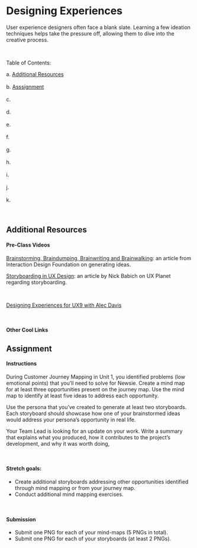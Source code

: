 # Designing Experiences

User experience designers often face a blank slate. Learning a few ideation techniques helps take the pressure off, allowing them to dive into the creative process.

<br>

Table of Contents:  

a. [Additional Resources](#Additional-Resources) <br>  
b. [Asssignment](#Assignment) <br>  
c. [](#) <br>  
d. [](#) <br>  
e. [](#) <br>  
f. [](#) <br>  
g. [](#) <br>  
h. [](#) <br>  
i. [](#) <br>  
j. [](#) <br>  
k. [](#) <br>  

<br>


## Additional Resources

#### Pre-Class Videos

[Brainstorming, Braindumping, Brainwriting and Brainwalking](https://www.interaction-design.org/literature/article/learn-how-to-use-the-best-ideation-methods-brainstorming-braindumping-brainwriting-and-brainwalking): an article from Interaction Design Foundation on generating ideas.  

[Storyboarding in UX Design](https://uxplanet.org/storyboarding-in-ux-design-b9d2e18e5fab): an article by Nick Babich on UX Planet regarding storyboarding.  

<br>

[Designing Experiences for UX9 with Alec Davis](https://youtu.be/uVCT-x_0EtU)  

<br>

#### Other Cool Links




## Assignment
 
#### Instructions

During Customer Journey Mapping in Unit 1, you identified problems (low emotional points) that you’ll need to solve for Newsie. Create a mind map for at least three opportunities present on the journey map. Use the mind map to identify at least five ideas to address each opportunity.

Use the persona that you’ve created to generate at least two storyboards. Each storyboard should showcase how one of your brainstormed ideas would address your persona’s opportunity in real life.

Your Team Lead is looking for an update on your work. Write a summary that explains what you produced, how it contributes to the project’s development, and why it was worth doing,

<br>

#### Stretch goals:

- Create additional storyboards addressing other opportunities identified through mind mapping or from your journey map.
- Conduct additional mind mapping exercises.

<br>

#### Submission

- Submit one PNG for each of your mind-maps (5 PNGs in total).
- Submit one PNG for each of your storyboards (at least 2 PNGs).

<br>